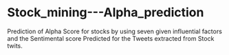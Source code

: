 # Stock_mining---Alpha_prediction
Prediction of Alpha Score for stocks by using seven given influential factors and the Sentimental score Predicted for the Tweets extracted from Stock twits.
